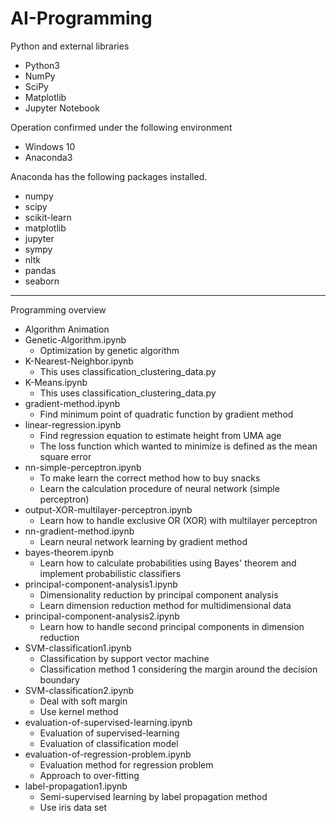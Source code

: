 # AI-Programming
Python and external libraries

* Python3
* NumPy
* SciPy
* Matplotlib
* Jupyter Notebook

Operation confirmed under the following environment

* Windows 10
* Anaconda3

Anaconda has the following packages installed.

* numpy
* scipy
* scikit-learn
* matplotlib
* jupyter
* sympy
* nltk
* pandas
* seaborn
------------------------------
Programming overview

* Algorithm Animation
* Genetic-Algorithm.ipynb
  * Optimization by genetic algorithm
* K-Nearest-Neighbor.ipynb
  * This uses classification_clustering_data.py
* K-Means.ipynb
  * This uses classification_clustering_data.py
* gradient-method.ipynb
  * Find minimum point of quadratic function by gradient method
* linear-regression.ipynb
  * Find regression equation to estimate height from UMA age  
  * The loss function which wanted to minimize is defined as the mean square error
* nn-simple-perceptron.ipynb
  * To make learn the correct method how to buy snacks
  * Learn the calculation procedure of neural network (simple perceptron)
* output-XOR-multilayer-perceptron.ipynb
  * Learn how to handle exclusive OR (XOR) with multilayer perceptron
* nn-gradient-method.ipynb
  * Learn neural network learning by gradient method
* bayes-theorem.ipynb
  * Learn how to calculate probabilities using Bayes' theorem and implement probabilistic classifiers 
* principal-component-analysis1.ipynb
  * Dimensionality reduction by principal component analysis
  * Learn  dimension reduction method for multidimensional data
* principal-component-analysis2.ipynb
  * Learn how to handle second principal components in dimension reduction
* SVM-classification1.ipynb
  * Classification by support vector machine
  * Classification method 1 considering the margin around the decision boundary
* SVM-classification2.ipynb
  * Deal with  soft margin
  * Use kernel method
* evaluation-of-supervised-learning.ipynb
  * Evaluation of supervised-learning
  * Evaluation of classification model
* evaluation-of-regression-problem.ipynb
  * Evaluation method for regression problem
  * Approach to over-fitting
* label-propagation1.ipynb
  * Semi-supervised learning by label propagation method
  * Use iris data set
